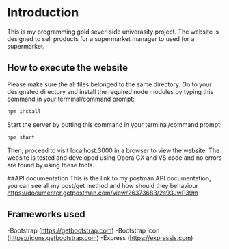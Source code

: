 # Introduction
This is my programming gold sever-side univerasity project. 
The website is designed to sell products for a supermarket manager to used for a supermarket.

## How to execute the website
Please make sure the all files belonged to the same directory.
Go to your designated directory and install the required node modules by typing this command in your terminal/command prompt:

```bash
npm install
```

Start the server by putting this command in your terminal/command prompt:
```bash
npm start
```
Then, proceed to visit localhost:3000 in a browser to view the website. 
The website is tested and developed using Opera GX and VS code and no errors are found by using these tools.

##API documentation
This is the link to my postman API documentation, you can see all my post/get method and how should they behaviour
https://documenter.getpostman.com/view/26373683/2s93JwP39m

## Frameworks used
-Bootstrap (https://getbootstrap.com)
-Bootstrap Icon (https://icons.getbootstrap.com)
-Express (https://expressjs.com)
